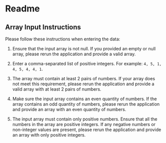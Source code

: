 # Readme

## Array Input Instructions

Please follow these instructions when entering the data:

1. Ensure that the input array is not null. If you provided an empty or null array, please rerun the application and provide a valid array.

2. Enter a comma-separated list of positive integers. For example: `4, 5, 1, 4, 5, 4, 4, 1`.

3. The array must contain at least 2 pairs of numbers. If your array does not meet this requirement, please rerun the application and provide a valid array with at least 2 pairs of numbers.

4. Make sure the input array contains an even quantity of numbers. If the array contains an odd quantity of numbers, please rerun the application and provide an array with an even quantity of numbers.

5. The input array must contain only positive numbers. Ensure that all the numbers in the array are positive integers. If any negative numbers or non-integer values are present, please rerun the application and provide an array with only positive integers.
